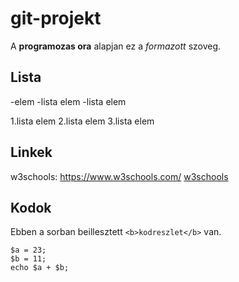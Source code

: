 # git-projekt
A **programozas  ora** alapjan ez a *formazott* szoveg.

## Lista
-elem
-lista elem
-lista elem

1.lista elem
2.lista elem
3.lista elem

## Linkek
w3schools: https://www.w3schools.com/
[w3schools]( https://www.w3schools.com/)


## Kodok
Ebben a sorban beillesztett `<b>kodreszlet</b>` van.

```
$a = 23;
$b = 11;
echo $a + $b;
```
